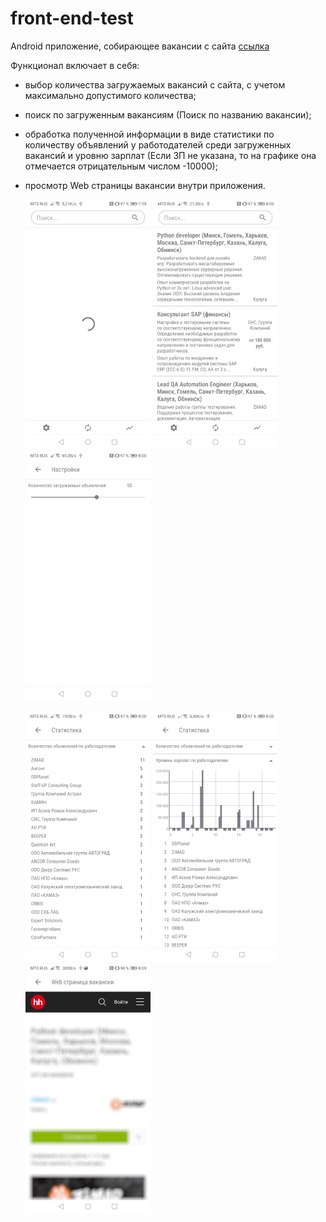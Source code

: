 # front-end-test
Android приложение, собирающее вакансии с сайта [ссылка](https://kaluga.hh.ru/search/vacancy?L_is_autosearch=false&area=43&clusters=true&enable_snippets=true&no_magic=true&specialization=1.221&page=) 

Функционал включает в себя:
- выбор количества загружаемых вакансий с сайта, с учетом максимально допустимого количества;
- поиск по загруженным вакансиям (Поиск по названию вакансии);
- обработка полученной информации в виде статистики по количеству объявлений у работодателей среди загруженных вакансий и уровню зарплат 
  (Если ЗП не указана, то на графике она отмечается отрицательным числом -10000);
- просмотр Web страницы вакансии внутри приложения.
  
    ![Загрузка](https://github.com/DERVdice/front-end-test/blob/master/images/loading.jpg)
![Главный экран](https://github.com/DERVdice/front-end-test/blob/master/images/main_view.jpg)
![Настройки](https://github.com/DERVdice/front-end-test/blob/master/images/settings_view.jpg)

    ![Статистика 1](https://github.com/DERVdice/front-end-test/blob/master/images/statisitc_1.jpg)
![Статистика 2](https://github.com/DERVdice/front-end-test/blob/master/images/statistic_2.jpg)
![Web страница](https://github.com/DERVdice/front-end-test/blob/master/images/web_page.jpg)

